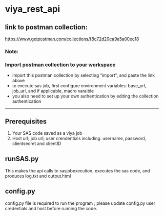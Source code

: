 # viya_rest_api

## link to postman collection:
https://www.getpostman.com/collections/f8c72d20ca9a5a00ec18

### Note:
### Import postman collection to your workspace
- import this postman collection by selecting "import", and paste the link above
- to execute sas job, first configure environment variables: base_url, job_url, and if applicable, macro varaible 
- you also need to set up your own authentication by editing the collection authentication


-----------------------------------------------------------------------------------------------------

## Prerequisites
1. Your SAS code saved as a viya job
2. Host url; job url; user crendentials including: username, password, clientsecret and clientID

## runSAS.py 
This makes the api calls to sasjobexecution, executes the sas code, and produces log.txt and output.html 

## config.py
config.py file is required to run the program ; please update config.py user credentials and host before running the code.


